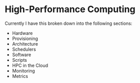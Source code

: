 # High-Performance Computing

Currently I have this broken down into the following sections:

- Hardware
- Provisioning
- Architecture
- Schedulers
- Software
- Scripts
- HPC in the Cloud
- Monitoring
- Metrics
